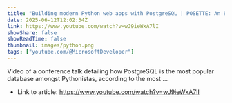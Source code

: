 ```yaml
---
title: "Building modern Python web apps with PostgreSQL | POSETTE: An Event for Postgres 2025"
date: 2025-06-12T12:02:34Z
link: https://www.youtube.com/watch?v=wJ9ieWxA7lI
showShare: false
showReadTime: false
thumbnail: images/python.png
tags: ["youtube.com/@MicrosoftDeveloper"]
---
```

Video of a conference talk detailing how PostgreSQL is the most popular database amongst Pythonistas, according to the most ...

- Link to article: https://www.youtube.com/watch?v=wJ9ieWxA7lI